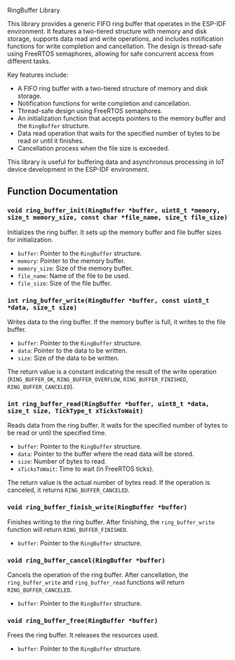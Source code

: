 RingBuffer Library

This library provides a generic FIFO ring buffer that operates in the ESP-IDF environment. It features a two-tiered structure with memory and disk storage, supports data read and write operations, and includes notification functions for write completion and cancellation. The design is thread-safe using FreeRTOS semaphores, allowing for safe concurrent access from different tasks.

Key features include:

- A FIFO ring buffer with a two-tiered structure of memory and disk storage.
- Notification functions for write completion and cancellation.
- Thread-safe design using FreeRTOS semaphores.
- An initialization function that accepts pointers to the memory buffer and the `RingBuffer` structure.
- Data read operation that waits for the specified number of bytes to be read or until it finishes.
- Cancellation process when the file size is exceeded.

This library is useful for buffering data and asynchronous processing in IoT device development in the ESP-IDF environment.

## Function Documentation

### `void ring_buffer_init(RingBuffer *buffer, uint8_t *memory, size_t memory_size, const char *file_name, size_t file_size)`

Initializes the ring buffer. It sets up the memory buffer and file buffer sizes for initialization.

- `buffer`: Pointer to the `RingBuffer` structure.
- `memory`: Pointer to the memory buffer.
- `memory_size`: Size of the memory buffer.
- `file_name`: Name of the file to be used.
- `file_size`: Size of the file buffer.

### `int ring_buffer_write(RingBuffer *buffer, const uint8_t *data, size_t size)`

Writes data to the ring buffer. If the memory buffer is full, it writes to the file buffer.

- `buffer`: Pointer to the `RingBuffer` structure.
- `data`: Pointer to the data to be written.
- `size`: Size of the data to be written.

The return value is a constant indicating the result of the write operation (`RING_BUFFER_OK`, `RING_BUFFER_OVERFLOW`, `RING_BUFFER_FINISHED`, `RING_BUFFER_CANCELED`).

### `int ring_buffer_read(RingBuffer *buffer, uint8_t *data, size_t size, TickType_t xTicksToWait)`

Reads data from the ring buffer. It waits for the specified number of bytes to be read or until the specified time.

- `buffer`: Pointer to the `RingBuffer` structure.
- `data`: Pointer to the buffer where the read data will be stored.
- `size`: Number of bytes to read.
- `xTicksToWait`: Time to wait (in FreeRTOS ticks).

The return value is the actual number of bytes read. If the operation is canceled, it returns `RING_BUFFER_CANCELED`.

### `void ring_buffer_finish_write(RingBuffer *buffer)`

Finishes writing to the ring buffer. After finishing, the `ring_buffer_write` function will return `RING_BUFFER_FINISHED`.

- `buffer`: Pointer to the `RingBuffer` structure.

### `void ring_buffer_cancel(RingBuffer *buffer)`

Cancels the operation of the ring buffer. After cancellation, the `ring_buffer_write` and `ring_buffer_read` functions will return `RING_BUFFER_CANCELED`.

- `buffer`: Pointer to the `RingBuffer` structure.

### `void ring_buffer_free(RingBuffer *buffer)`

Frees the ring buffer. It releases the resources used.

- `buffer`: Pointer to the `RingBuffer` structure.
